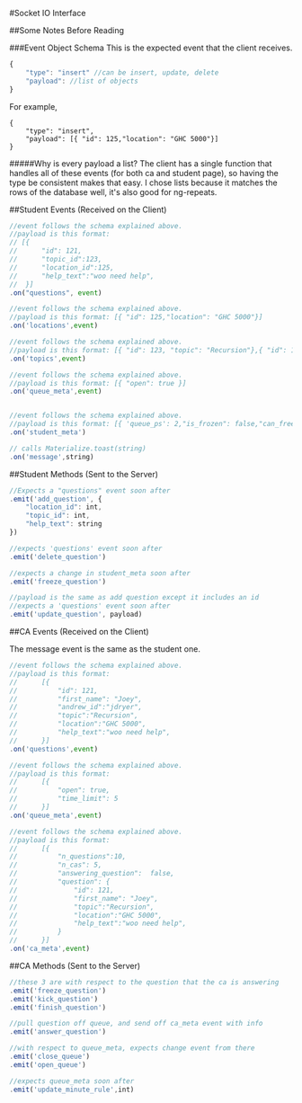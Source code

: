 #Socket IO Interface

##Some Notes Before Reading 

###Event Object Schema 
This is the expected event that the client receives. 

```javascript
{
	"type": "insert" //can be insert, update, delete
	"payload": //list of objects 
}
```

For example,
```javscript
{
	"type": "insert", 
	"payload": [{ "id": 125,"location": "GHC 5000"}]
}
```
#####Why is every payload a list? 
The client has a single function that handles all of these events (for both ca and student page), so having the type be consistent makes that easy. I chose lists because it matches the rows of the database well, it's also good for ng-repeats.

##Student Events (Received on the Client)
```javascript
//event follows the schema explained above. 
//payload is this format: 
// [{
// 		"id": 121,
// 		"topic_id":123,
// 		"location_id":125,
// 		"help_text":"woo need help",
// 	}] 
.on("questions", event)
```

```javascript
//event follows the schema explained above. 
//payload is this format: [{ "id": 125,"location": "GHC 5000"}]
.on('locations',event)
```

```javascript
//event follows the schema explained above. 
//payload is this format: [{ "id": 123, "topic": "Recursion"},{ "id": 124, "topic": "OOP"}]
.on('topics',event)
```

```javascript 
//event follows the schema explained above. 
//payload is this format: [{ "open": true }]
.on('queue_meta',event)
```

```javascript 

//event follows the schema explained above. 
//payload is this format: [{ 'queue_ps': 2,"is_frozen": false,"can_freeze": true}] 
.on('student_meta')
```

```javascript
// calls Materialize.toast(string)
.on('message',string)
```

##Student Methods (Sent to the Server)

```javascript
//Expects a "questions" event soon after
.emit('add_question', {
	"location_id": int, 
	"topic_id": int,
	"help_text": string
})
```

```javascript
//expects 'questions' event soon after
.emit('delete_question')
```

```javascript
//expects a change in student_meta soon after
.emit('freeze_question')
```

```javascript
//payload is the same as add question except it includes an id
//expects a 'questions' event soon after
.emit('update_question', payload)
```

##CA Events (Received on the Client)

The message event is the same as the student one.

```javascript 
//event follows the schema explained above. 
//payload is this format:
//		[{
// 			"id": 121,
// 			"first_name": "Joey",
// 			"andrew_id":"jdryer",
// 			"topic":"Recursion",
// 			"location":"GHC 5000",
// 			"help_text":"woo need help",
// 		}]
.on('questions',event)
```

```javascript 
//event follows the schema explained above. 
//payload is this format:
//		[{ 
// 			"open": true,
// 			"time_limit": 5
// 		}]
.on('queue_meta',event)
```

```javascript
//event follows the schema explained above. 
//payload is this format:
//		[{
// 			"n_questions":10,
// 			"n_cas": 5,
// 			"answering_question":  false,
// 			"question": {
// 				"id": 121,
// 				"first_name": "Joey",
// 				"topic":"Recursion",
// 				"location":"GHC 5000",
// 				"help_text":"woo need help",
// 			} 
// 		}]
.on('ca_meta',event)
```

##CA Methods (Sent to the Server)

```javascript
//these 3 are with respect to the question that the ca is answering
.emit('freeze_question')
.emit('kick_question')
.emit('finish_question')
```

```javascript
//pull question off queue, and send off ca_meta event with info
.emit('answer_question')
```

```javascript
//with respect to queue_meta, expects change event from there 
.emit('close_queue')
.emit('open_queue')
```

```javascript
//expects queue_meta soon after
.emit('update_minute_rule',int)
```

